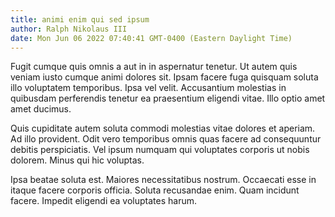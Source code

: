 ```yaml
---
title: animi enim qui sed ipsum
author: Ralph Nikolaus III
date: Mon Jun 06 2022 07:40:41 GMT-0400 (Eastern Daylight Time)
---
```

Fugit cumque quis omnis a aut in in aspernatur tenetur. Ut autem quis veniam iusto cumque animi dolores sit. Ipsam facere fuga quisquam soluta illo voluptatem temporibus. Ipsa vel velit. Accusantium molestias in quibusdam perferendis tenetur ea praesentium eligendi vitae. Illo optio amet amet ducimus.

 Quis cupiditate autem soluta commodi molestias vitae dolores et aperiam. Ad illo provident. Odit vero temporibus omnis quas facere ad consequuntur debitis perspiciatis. Vel ipsum numquam qui voluptates corporis ut nobis dolorem. Minus qui hic voluptas.

 Ipsa beatae soluta est. Maiores necessitatibus nostrum. Occaecati esse in itaque facere corporis officia. Soluta recusandae enim. Quam incidunt facere. Impedit eligendi ea voluptates harum.